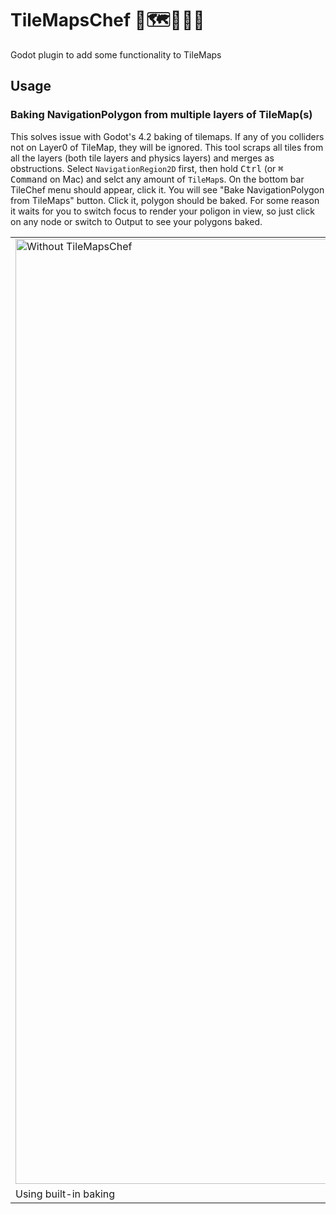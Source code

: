 # TileMapsChef 💠🗺️🧑‍🍳🤌
Godot plugin to add some functionality to TileMaps

## Usage

### Baking NavigationPolygon from multiple layers of TileMap(s)
This solves issue with Godot's 4.2 baking of tilemaps. If any of you colliders not on Layer0 of TileMap, they will be ignored. This tool scraps all tiles from all the layers (both tile layers and physics layers) and merges as obstructions.
Select `NavigationRegion2D` first, then hold <kbd>Ctrl</kbd> (or <kbd>⌘ Command</kbd> on Mac) and selct any amount of `TileMap`s. On the bottom bar TileChef menu should appear, click it. You will see "Bake NavigationPolygon from TileMaps" button. Click it, polygon should be baked. For some reason it waits for you to switch focus to render your poligon in view, so just click on any node or switch to Output to see your polygons baked.

<table>
  <tr>
    <td>
      <img width="1512" alt="Without TileMapsChef" src="https://github.com/Pardok/TileMapsChef/assets/16256469/c5c6dbc8-eeb7-436e-857b-2adb305495a5">
    </td>
    <td>
      <img width="1512" alt="With TileMapsChef" src="https://github.com/Pardok/TileMapsChef/assets/16256469/b49fa375-0ba2-4544-b282-68001da61e2a">
    </td>
  </tr>
  <tr>
    <td>Using built-in baking</td>
    <td>Using TileMapsChef's baking</td>
  </tr>
</table>
